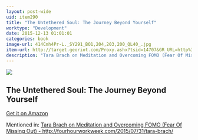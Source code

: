```yaml
---
layout: post-wide
uid: item290
title: "The Untethered Soul: The Journey Beyond Yourself"
worktype: "Development"
date: 2015-12-13 01:01:01
categories: book
image-url: 414Cmh4Pr-L._SY291_BO1,204,203,200_QL40_.jpg
item-url: http://target.georiot.com/Proxy.ashx?tsid=14707&GR_URL=http%3A%2F%2Fwww.amazon.com%2FUntethered-Soul-Journey-Beyond-Yourself%2Fdp%2F1572245379
description: "Tara Brach on Meditation and Overcoming FOMO (Fear Of Missing Out) - http://fourhourworkweek.com/2015/07/31/tara-brach/"
---
```

<a href="http://target.georiot.com/Proxy.ashx?tsid=14707&GR_URL=http%3A%2F%2Fwww.amazon.com%2FUntethered-Soul-Journey-Beyond-Yourself%2Fdp%2F1572245379" target="blank"><img src="../../../../img/thumbs/414Cmh4Pr-L._SY291_BO1,204,203,200_QL40_.jpg" class="prod-img"></a>
<h2>The Untethered Soul: The Journey Beyond Yourself</h2>
<p><a href="http://target.georiot.com/Proxy.ashx?tsid=14707&GR_URL=http%3A%2F%2Fwww.amazon.com%2FUntethered-Soul-Journey-Beyond-Yourself%2Fdp%2F1572245379" target="blank">Get it on Amazon</a><p>
<p>Mentioned in: <a href="http://fourhourworkweek.com/2015/07/31/tara-brach/" target="blank">Tara Brach on Meditation and Overcoming FOMO (Fear Of Missing Out) - http://fourhourworkweek.com/2015/07/31/tara-brach/</a></p>
